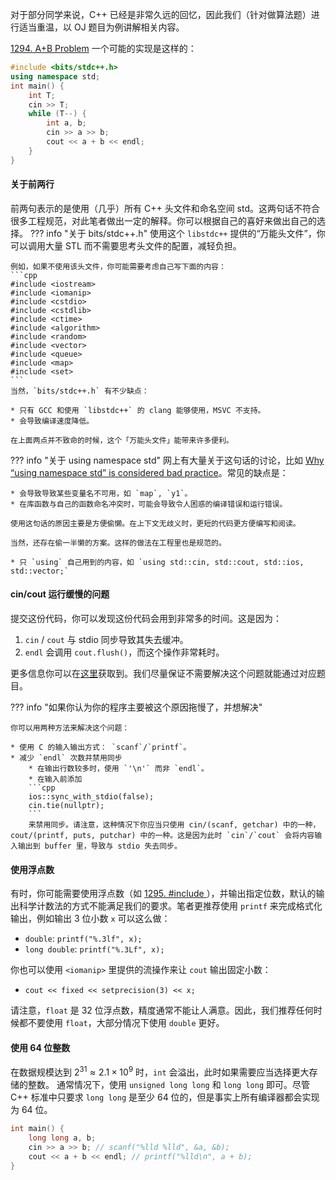 对于部分同学来说，C++ 已经是非常久远的回忆，因此我们（针对做算法题）进行适当重温，以 OJ 题目为例讲解相关内容。

[1294. A+B Problem](https://acm.sjtu.edu.cn/OnlineJudge/problem?problem_id=1294) 一个可能的实现是这样的：
```cpp
#include <bits/stdc++.h>
using namespace std;
int main() {
    int T;
    cin >> T;
    while (T--) {
        int a, b;
        cin >> a >> b;
        cout << a + b << endl;
    } 
}
```
#### 关于前两行
前两句表示的是使用（几乎）所有 C++ 头文件和命名空间 std。这两句话不符合很多工程规范，对此笔者做出一定的解释。你可以根据自己的喜好来做出自己的选择。
??? info "关于 bits/stdc++.h"
    使用这个 `libstdc++` 提供的“万能头文件”，你可以调用大量 STL 而不需要思考头文件的配置，减轻负担。

    例如，如果不使用该头文件，你可能需要考虑自己写下面的内容：
    ```cpp
    #include <iostream>
    #include <iomanip>
    #include <cstdio>
    #include <cstdlib>
    #include <ctime>
    #include <algorithm>
    #include <random>
    #include <vector>
    #include <queue>
    #include <map>
    #include <set>
    ```
    当然，`bits/stdc++.h` 有不少缺点：

    * 只有 GCC 和使用 `libstdc++` 的 clang 能够使用，MSVC 不支持。
    * 会导致编译速度降低。

    在上面两点并不致命的时候，这个「万能头文件」能带来许多便利。

??? info "关于 using namespace std"
    网上有大量关于这句话的讨论，比如 [Why “using namespace std” is considered bad practice](https://www.geeksforgeeks.org/using-namespace-std-considered-bad-practice/)。常见的缺点是：

    * 会导致导致某些变量名不可用，如 `map`, `y1`。
    * 在库函数与自己的函数命名冲突时，可能会导致令人困惑的编译错误和运行错误。

    使用这句话的原因主要是方便偷懒。在上下文无歧义时，更短的代码更方便编写和阅读。
    
    当然，还存在偷一半懒的方案。这样的做法在工程里也是规范的。

    * 只 `using` 自己用到的内容，如 `using std::cin, std::cout, std::ios, std::vector;`

#### cin/cout 运行缓慢的问题

提交这份代码，你可以发现这份代码会用到非常多的时间。这是因为：

1. `cin` / `cout` 与 stdio 同步导致其失去缓冲。
2. `endl` 会调用 `cout.flush()`，而这个操作非常耗时。

更多信息你可以在[这里](https://en.cppreference.com/w/cpp/io/manip/endl)获取到。我们尽量保证不需要解决这个问题就能通过对应题目。

??? info "如果你认为你的程序主要被这个原因拖慢了，并想解决"

    你可以用两种方法来解决这个问题：

    * 使用 C 的输入输出方式： `scanf`/`printf`。
    * 减少 `endl` 次数并禁用同步
        * 在输出行数较多时，使用 `'\n'` 而非 `endl`。
        * 在输入前添加
        ```cpp
        ios::sync_with_stdio(false);
        cin.tie(nullptr);
        ```
        来禁用同步。请注意，这种情况下你应当只使用 cin/(scanf, getchar) 中的一种，cout/(printf, puts, putchar) 中的一种。这是因为此时 `cin`/`cout` 会将内容输入输出到 buffer 里，导致与 stdio 失去同步。
    


#### 使用浮点数

有时，你可能需要使用浮点数（如 [1295. #include <random>](https://acm.sjtu.edu.cn/OnlineJudge/problem?problem_id=1295)），并输出指定位数，默认的输出科学计数法的方式不能满足我们的要求。笔者更推荐使用 `printf` 来完成格式化输出，例如输出 3 位小数 `x` 可以这么做：

* `double`: `printf("%.3lf", x);`
* `long double`: `printf("%.3Lf", x);`
    
你也可以使用 `<iomanip>` 里提供的流操作来让 `cout` 输出固定小数：

* `cout << fixed << setprecision(3) << x;`

请注意，`float` 是 32 位浮点数，精度通常不能让人满意。因此，我们推荐任何时候都不要使用 `float`，大部分情况下使用 `double` 更好。

#### 使用 64 位整数
在数据规模达到 $2^{31} \approx 2.1 \times 10^9$ 时，`int` 会溢出，此时如果需要应当选择更大存储的整数。
通常情况下，使用 `unsigned long long` 和 `long long` 即可。尽管 C++ 标准中只要求 `long long` 是至少 64 位的，但是事实上所有编译器都会实现为 64 位。

```cpp
int main() {
    long long a, b;
    cin >> a >> b; // scanf("%lld %lld", &a, &b);
    cout << a + b << endl; // printf("%lld\n", a + b);
}
```